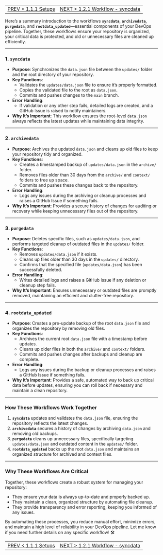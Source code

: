 <TABLE width="100%"><TR><TD align="left"><a href="‐-1.1.1-Setups.md">PREV < 1.1.1 Setups</a></TD><TD align="right"><a href="‐-1.2.1-Workflow-‐-syncdata.md">NEXT > 1.2.1 Workflow - syncdata</a></TD></TR></TABLE>

Here’s a summary introduction to the workflows **`syncdata`**, **`archivedata`**, **`purgedata`**, and **`rootdata_updated`**—essential components of your DevOps pipeline. Together, these workflows ensure your repository is organized, your critical data is protected, and old or unnecessary files are cleaned up efficiently.

---

### **1. `syncdata`**
- **Purpose**: Synchronizes the `data.json` file between the `updates/` folder and the root directory of your repository.
- **Key Functions**:
  - Validates the `updates/data.json` file to ensure it’s properly formatted.
  - Copies the validated file to the root as `data.json`.
  - Commits and pushes changes to the `main` branch.
- **Error Handling**:
  - If validation or any other step fails, detailed logs are created, and a GitHub Issue is raised to notify maintainers.
- **Why It’s Important**: This workflow ensures the root-level `data.json` always reflects the latest updates while maintaining data integrity.

---

### **2. `archivedata`**
- **Purpose**: Archives the updated `data.json` and cleans up old files to keep your repository tidy and organized.
- **Key Functions**:
  - Creates a timestamped backup of `updates/data.json` in the `archive/` folder.
  - Removes files older than 30 days from the `archive/` and `context/` folders to free up space.
  - Commits and pushes these changes back to the repository.
- **Error Handling**:
  - Logs any issues during the archiving or cleanup processes and raises a GitHub Issue if something fails.
- **Why It’s Important**: Provides a secure history of changes for auditing or recovery while keeping unnecessary files out of the repository.

---

### **3. `purgedata`**
- **Purpose**: Deletes specific files, such as `updates/data.json`, and performs targeted cleanup of outdated files in the `updates/` folder.
- **Key Functions**:
  - Removes `updates/data.json` if it exists.
  - Cleans up files older than 30 days in the `updates/` directory.
  - Confirms that the specified file (`updates/data.json`) has been successfully deleted.
- **Error Handling**:
  - Writes detailed logs and raises a GitHub Issue if any deletion or cleanup step fails.
- **Why It’s Important**: Ensures unnecessary or outdated files are promptly removed, maintaining an efficient and clutter-free repository.

---

### **4. `rootdata_updated`**
- **Purpose**: Creates a pre-update backup of the root `data.json` file and organizes the repository by removing old files.
- **Key Functions**:
  - Archives the current root `data.json` file with a timestamp before updates.
  - Cleans up older files in both the `archive/` and `context/` folders.
  - Commits and pushes changes after backups and cleanup are complete.
- **Error Handling**:
  - Logs any issues during the backup or cleanup processes and raises a GitHub Issue if something fails.
- **Why It’s Important**: Provides a safe, automated way to back up critical data before updates, ensuring you can roll back if necessary and maintain a clean repository.

---

### **How These Workflows Work Together**
1. **`syncdata`** updates and validates the `data.json` file, ensuring the repository reflects the latest changes.
2. **`archivedata`** secures a history of changes by archiving `data.json` and removing old backups.
3. **`purgedata`** cleans up unnecessary files, specifically targeting `updates/data.json` and outdated content in the `updates/` folder.
4. **`rootdata_updated`** backs up the root `data.json` and maintains an organized structure for archived and context files.

---

### **Why These Workflows Are Critical**
Together, these workflows create a robust system for managing your repository:
- They ensure your data is always up-to-date and properly backed up.
- They maintain a clean, organized structure by automating file cleanup.
- They provide transparency and error reporting, keeping you informed of any issues.

By automating these processes, you reduce manual effort, minimize errors, and maintain a high level of reliability in your DevOps pipeline. Let me know if you need further details on any specific workflow! 🛠️


<TABLE width="100%"><TR><TD align="left"><a href="‐-1.1.1-Setups.md">PREV < 1.1.1 Setups</a></TD><TD align="right"><a href="‐-1.2.1-Workflow-‐-syncdata.md">NEXT > 1.2.1 Workflow - syncdata</a></TD></TR></TABLE>

